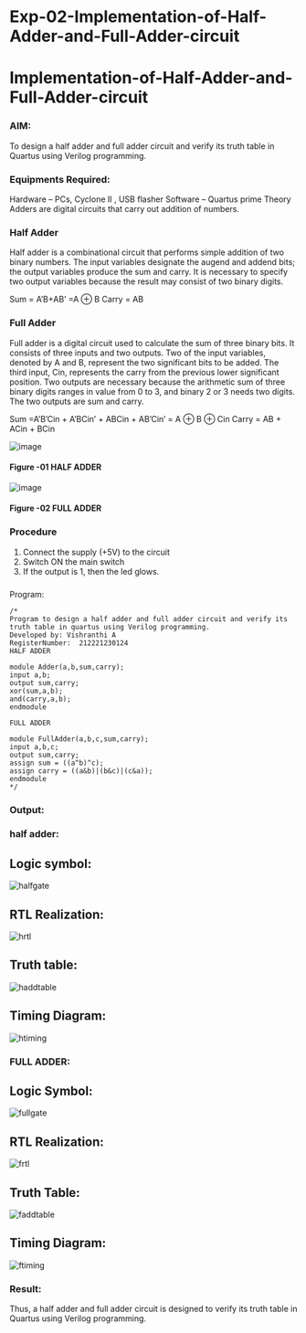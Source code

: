 # Exp-02-Implementation-of-Half-Adder-and-Full-Adder-circuit

# Implementation-of-Half-Adder-and-Full-Adder-circuit
### AIM:
To design a half adder and full adder circuit and verify its truth table in Quartus using Verilog programming.

### Equipments Required:
Hardware – PCs, Cyclone II , USB flasher
Software – Quartus prime
Theory
Adders are digital circuits that carry out addition of numbers.

### Half Adder
Half adder is a combinational circuit that performs simple addition of two binary numbers. The input variables designate the augend and addend bits; the output variables produce the sum and carry. It is necessary to specify two output variables because the result may consist of two binary digits.

Sum = A’B+AB’ =A ⊕ B Carry = AB

### Full Adder
Full adder is a digital circuit used to calculate the sum of three binary bits. It consists of three inputs and two outputs. Two of the input variables, denoted by A and B, represent the two significant bits to be added. The third input, Cin, represents the carry from the previous lower significant position. Two outputs are necessary because the arithmetic sum of three binary digits ranges in value from 0 to 3, and binary 2 or 3 needs two digits. The two outputs are sum and carry.

Sum =A’B’Cin + A’BCin’ + ABCin + AB’Cin’ = A ⊕ B ⊕ Cin Carry = AB + ACin + BCin

 ![image](https://user-images.githubusercontent.com/36288975/163552156-a13e5a56-c638-4110-97d9-8896907c8d25.png)

#### Figure -01 HALF ADDER 

![image](https://user-images.githubusercontent.com/36288975/163552057-b3547877-6d07-45b4-b7e0-bcfebfad9e1d.png)

#### Figure -02 FULL ADDER 

### Procedure

1. Connect the supply (+5V) to the circuit
2. Switch ON the main switch
3. If the output is 1, then the led glows.
### 
Program:
```
/*
Program to design a half adder and full adder circuit and verify its truth table in quartus using Verilog programming.
Developed by: Vishranthi A
RegisterNumber:  212221230124
HALF ADDER

module Adder(a,b,sum,carry);
input a,b;
output sum,carry;
xor(sum,a,b);
and(carry,a,b);
endmodule 

FULL ADDER

module FullAdder(a,b,c,sum,carry);
input a,b,c;
output sum,carry;
assign sum = ((a^b)^c);
assign carry = ((a&b)|(b&c)|(c&a));
endmodule
*/
```
### Output:
### half adder:
## Logic symbol:
![halfgate](https://user-images.githubusercontent.com/93427278/165533334-e000082f-b505-48cf-87c6-de8da89432ac.png)
## RTL Realization:
![hrtl](https://user-images.githubusercontent.com/93427278/165533571-574a651a-82b7-44d6-9908-21b4e0866772.png)
## Truth table:
![haddtable](https://user-images.githubusercontent.com/93427278/165533706-7fd73b06-99f5-4c8b-aae4-652837647db8.png)
## Timing Diagram:
![htiming](https://user-images.githubusercontent.com/93427278/165533752-b256ce09-6ae1-4898-996b-14d88bbcce35.png)

### FULL ADDER:
## Logic Symbol:
![fullgate](https://user-images.githubusercontent.com/93427278/165533886-afecbec3-57ec-448a-89c6-973b03ff38b1.png)
## RTL Realization:
![frtl](https://user-images.githubusercontent.com/93427278/165533967-006efb56-f048-4516-9c2a-b6b2f54d7ce2.png)
## Truth Table:
![faddtable](https://user-images.githubusercontent.com/93427278/165534055-e17f1728-6de9-4886-aac8-9ebf640e4810.png)
## Timing Diagram:
![ftiming](https://user-images.githubusercontent.com/93427278/165534121-a7f3e1ec-076e-449f-b77b-9edb38ab334f.png)

### Result:
 Thus, a half adder and full adder circuit is designed to verify its truth table in Quartus using Verilog programming.
